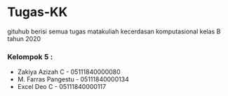 # Tugas-KK
gituhub berisi semua tugas matakuliah kecerdasan komputasional kelas B tahun 2020

### Kelompok 5 :
- Zakiya Azizah C - 05111840000080
- M. Farras Pangestu - 05111840000134 
- Excel  Deo C - 05111840000117
